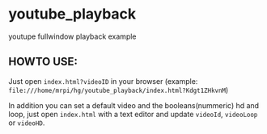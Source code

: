 youtube_playback
================

youtupe fullwindow playback example

HOWTO USE:
----------

Just open `index.html?videoID` in your browser (example: `file:///home/mrpi/hg/youtube_playback/index.html?Kdgt1ZHkvnM`)

In addition you can set a default video and the booleans(nummeric) hd and loop, just open `index.html` with a text editor and update `videoId`, `videoLoop` or `videoHD`.
